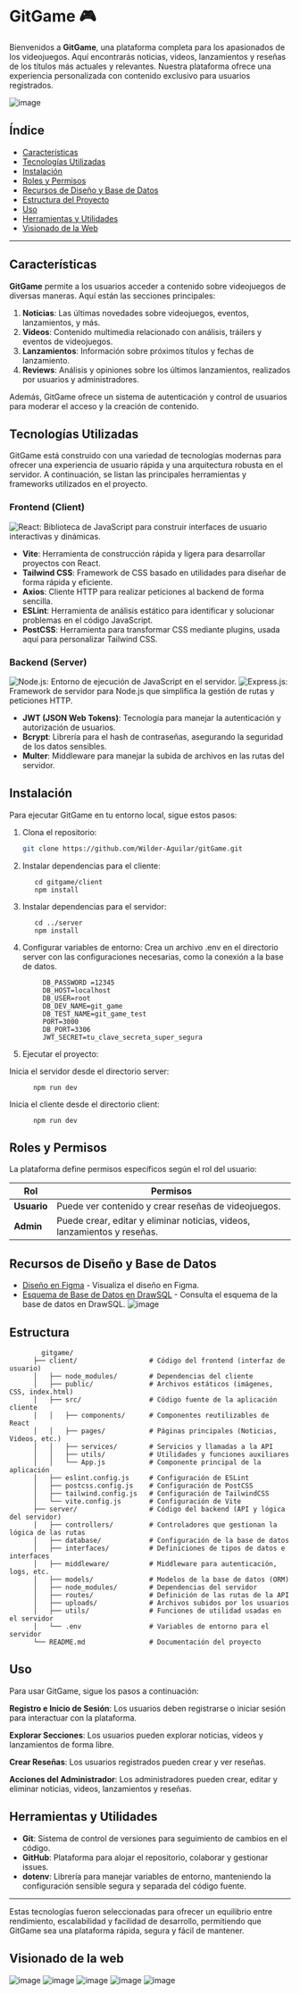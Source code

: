 # GitGame 🎮

Bienvenidos a **GitGame**, una plataforma completa para los apasionados de los videojuegos. Aquí encontrarás noticias, videos, lanzamientos y reseñas de los títulos más actuales y relevantes. Nuestra plataforma ofrece una experiencia personalizada con contenido exclusivo para usuarios registrados.

![image](https://github.com/user-attachments/assets/ee5b4c35-8c61-4dfe-a992-d7d48d590963)



## Índice
- [Características](#características)
- [Tecnologías Utilizadas](#tecnologías-utilizadas)
- [Instalación](#instalación)
- [Roles y Permisos](#roles-y-permisos)
- [Recursos de Diseño y Base de Datos](#recursos-de-diseño-y-base-de-datos)
- [Estructura del Proyecto](#estructura)
- [Uso](#uso)
- [Herramientas y Utilidades](#herramientas-y-utilidades)
- [Visionado de la Web](#visionado-de-la-web)




---

## Características

**GitGame** permite a los usuarios acceder a contenido sobre videojuegos de diversas maneras. Aquí están las secciones principales:

1. **Noticias**: Las últimas novedades sobre videojuegos, eventos, lanzamientos, y más.
2. **Videos**: Contenido multimedia relacionado con análisis, tráilers y eventos de videojuegos.
3. **Lanzamientos**: Información sobre próximos títulos y fechas de lanzamiento.
4. **Reviews**: Análisis y opiniones sobre los últimos lanzamientos, realizados por usuarios y administradores.

Además, GitGame ofrece un sistema de autenticación y control de usuarios para moderar el acceso y la creación de contenido.

## Tecnologías Utilizadas

GitGame está construido con una variedad de tecnologías modernas para ofrecer una experiencia de usuario rápida y una arquitectura robusta en el servidor. A continuación, se listan las principales herramientas y frameworks utilizados en el proyecto.

### Frontend (Client)
![React](https://img.shields.io/badge/React-blue?style=for-the-badge&logo=react&logoColor=white): Biblioteca de JavaScript para construir interfaces de usuario interactivas y dinámicas.
- **Vite**: Herramienta de construcción rápida y ligera para desarrollar proyectos con React.
- **Tailwind CSS**: Framework de CSS basado en utilidades para diseñar de forma rápida y eficiente.
- **Axios**: Cliente HTTP para realizar peticiones al backend de forma sencilla.
- **ESLint**: Herramienta de análisis estático para identificar y solucionar problemas en el código JavaScript.
- **PostCSS**: Herramienta para transformar CSS mediante plugins, usada aquí para personalizar Tailwind CSS.

### Backend (Server)
![Node.js](https://img.shields.io/badge/Node.js-green?style=for-the-badge&logo=node.js&logoColor=white): Entorno de ejecución de JavaScript en el servidor.
![Express.js](https://img.shields.io/badge/Express.js-4DB33A?style=for-the-badge&logo=express&logoColor=white): Framework de servidor para Node.js que simplifica la gestión de rutas y peticiones HTTP.
- **JWT (JSON Web Tokens)**: Tecnología para manejar la autenticación y autorización de usuarios.
- **Bcrypt**: Librería para el hash de contraseñas, asegurando la seguridad de los datos sensibles.
- **Multer**: Middleware para manejar la subida de archivos en las rutas del servidor.

## Instalación

Para ejecutar GitGame en tu entorno local, sigue estos pasos:

1. Clona el repositorio:
   ```bash
   git clone https://github.com/Wilder-Aguilar/gitGame.git

2. Instalar dependencias para el cliente:


          cd gitgame/client
          npm install
   
4. Instalar dependencias para el servidor:


          cd ../server
          npm install

5. Configurar variables de entorno: Crea un archivo .env en el directorio server con las configuraciones necesarias, como la conexión a la base de datos.

   
            DB_PASSWORD =12345
            DB_HOST=localhost
            DB_USER=root
            DB_DEV_NAME=git_game
            DB_TEST_NAME=git_game_test
            PORT=3000
            DB_PORT=3306
            JWT_SECRET=tu_clave_secreta_super_segura
   
   
7. Ejecutar el proyecto:

Inicia el servidor desde el directorio server:

          npm run dev
Inicia el cliente desde el directorio client:

          npm run dev


## Roles y Permisos

La plataforma define permisos específicos según el rol del usuario:

| Rol           | Permisos                                                                                           |
|---------------|----------------------------------------------------------------------------------------------------|
| **Usuario**   | Puede ver contenido y crear reseñas de videojuegos.                                       |
| **Admin**     | Puede crear, editar y eliminar noticias, videos, lanzamientos y reseñas.                           |


## Recursos de Diseño y Base de Datos

- [Diseño en Figma](https://www.figma.com/design/Of512zBJEbl0Xb7dhLwPqe/Untitled?node-id=17-3&node-type=canvas&t=DGR9bJCHvTUIh5bk-0) - Visualiza el diseño en Figma.
- [Esquema de Base de Datos en DrawSQL](https://drawsql.app/teams/f5-5/diagrams/git-games) - Consulta el esquema de la base de datos en DrawSQL.
  ![image](https://github.com/user-attachments/assets/cae33cf5-5618-4a21-9d2c-71787bf059de)



## Estructura

            gitgame/
          ├── client/                  # Código del frontend (interfaz de usuario)
          │   ├── node_modules/        # Dependencias del cliente
          │   ├── public/              # Archivos estáticos (imágenes, CSS, index.html)
          │   ├── src/                 # Código fuente de la aplicación cliente
          │   │   ├── components/      # Componentes reutilizables de React
          │   │   ├── pages/           # Páginas principales (Noticias, Videos, etc.)
          │   │   ├── services/        # Servicios y llamadas a la API
          │   │   ├── utils/           # Utilidades y funciones auxiliares
          │   │   └── App.js           # Componente principal de la aplicación
          │   ├── eslint.config.js     # Configuración de ESLint
          │   ├── postcss.config.js    # Configuración de PostCSS
          │   ├── tailwind.config.js   # Configuración de TailwindCSS
          │   └── vite.config.js       # Configuración de Vite
          ├── server/                  # Código del backend (API y lógica del servidor)
          │   ├── controllers/         # Controladores que gestionan la lógica de las rutas
          │   ├── database/            # Configuración de la base de datos
          │   ├── interfaces/          # Definiciones de tipos de datos e interfaces
          │   ├── middleware/          # Middleware para autenticación, logs, etc.
          │   ├── models/              # Modelos de la base de datos (ORM)
          │   ├── node_modules/        # Dependencias del servidor
          │   ├── routes/              # Definición de las rutas de la API
          │   ├── uploads/             # Archivos subidos por los usuarios
          │   ├── utils/               # Funciones de utilidad usadas en el servidor
          │   └── .env                 # Variables de entorno para el servidor
          └── README.md                # Documentación del proyecto

## Uso

Para usar GitGame, sigue los pasos a continuación:

**Registro e Inicio de Sesión**: Los usuarios deben registrarse o iniciar sesión para interactuar con la plataforma.

**Explorar Secciones**: Los usuarios pueden explorar noticias, videos y lanzamientos de forma libre.

**Crear Reseñas**: Los usuarios registrados pueden crear y ver reseñas.

**Acciones del Administrador**: Los administradores pueden crear, editar y eliminar noticias, videos, lanzamientos y reseñas.



## Herramientas y Utilidades

- **Git**: Sistema de control de versiones para seguimiento de cambios en el código.
- **GitHub**: Plataforma para alojar el repositorio, colaborar y gestionar issues.
- **dotenv**: Librería para manejar variables de entorno, manteniendo la configuración sensible segura y separada del código fuente.

---

Estas tecnologías fueron seleccionadas para ofrecer un equilibrio entre rendimiento, escalabilidad y facilidad de desarrollo, permitiendo que GitGame sea una plataforma rápida, segura y fácil de mantener.

## Visionado de la web

![image](https://github.com/user-attachments/assets/0f6a4829-f3fe-422f-881d-c75fb2f15e57) ![image](https://github.com/user-attachments/assets/52b2533f-8b10-4f67-96f6-381a69168b70) ![image](https://github.com/user-attachments/assets/3097400d-5c90-47a9-8890-8dac78a754f7) ![image](https://github.com/user-attachments/assets/a5ae141b-c87d-48d8-b6e9-056b85c7ffb5) ![image](https://github.com/user-attachments/assets/090e68c8-2056-4eb7-a9d1-a4561774c89d)



